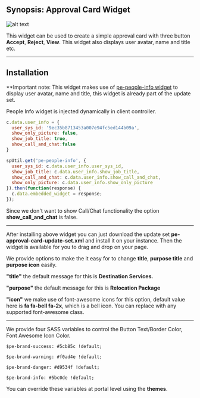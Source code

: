 ## Synopsis: Approval Card Widget

![alt text](https://gitlab.com/dev-practice/platexp-widget-library/raw/master/images/approval.png "Approval Card Widget")


This widget can be used to create a simple approval card with three button **Accept**, **Reject**, **View**. This widget also displays user avatar, name and title etc.

***

## Installation

**Important note: This widget makes use of [pe-people-info widget](https://gitlab.com/dev-practice/platexp-widget-library/tree/master/pe-people-info) to display user avatar, name and title, this widget is already part of the update set.

People Info widget is injected dynamically in client controller.

```javascript
c.data.user_info = {
  user_sys_id: '9ec35b8713453a007e94fc5ed144b09a',
  show_only_picture: false,
  show_job_title: true,
  show_call_and_chat:false
}

spUtil.get('pe-people-info', {
  user_sys_id: c.data.user_info.user_sys_id,
  show_job_title: c.data.user_info.show_job_title,
  show_call_and_chat: c.data.user_info.show_call_and_chat,
  show_only_picture: c.data.user_info.show_only_picture
}).then(function(response) {
  c.data.embedded_widget = response;
});
```

Since we don't want to show Call/Chat functionality the option **show_call_and_chat** is false.


***


After installing above widget you can just download the update set **pe-approval-card-update-set.xml** and install it on your instance. Then the widget is available for you to drag and drop on your page.

We provide options to make the it easy for to change **title**, **purpose title** and **purpose icon** easily.

**"title"** the default message for this is **Destination Services.**

**"purpose"** the default message for this is **Relocation Package**

**"icon"** we make use of font-awesome icons for this option, default value here is **fa fa-bell fa-2x**, which is a bell icon. You can replace with any supported font-awesome class.

***

We provide four SASS variables to control the Button Text/Border Color, Font Awesome Icon Color.

`$pe-brand-success: #5cb85c !default;`

`$pe-brand-warning: #f0ad4e !default;`

`$pe-brand-danger: #d9534f !default;`

`$pe-brand-info: #5bc0de !default;`



You can override these variables at portal level using the **themes**.





